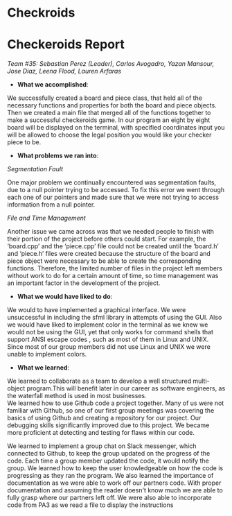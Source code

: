# Checkroids

<h1>Checkeroids Report</h1>
<i>Team #35: Sebastian Perez (Leader), Carlos Avogadro, Yazan Mansour, Jose Diaz, Leena Flood, Lauren Arfaras </i>

- <b>What we accomplished</b>:

We successfully created a board and piece class, that held all of the necessary functions and properties for both the board and piece objects. Then we created a main file that merged all of the functions together to make a successful checkeroids game. In our program an eight by eight board will be displayed on the terminal, with specified coordinates input you will be allowed to choose the legal position you would like your checker piece to be. 

- <b> What problems we ran into</b>:

<i>Segmentation Fault</i>

One major problem we continually encountered was segmentation faults, due to a null pointer trying to be accessed. To fix this error we went through each one of our pointers and made sure that we were not trying to access information from a null pointer.

<i>File and Time Management</i>

Another issue we came across was that we needed people to finish with their portion of the project before others could start. For example, the ‘board.cpp’ and the ‘piece.cpp’ file could not be created until the ‘board.h’ and ‘piece.h’ files were created because the structure of the board and piece object were necessary to be able to create the corresponding functions. Therefore, the limited number of files in the project left members without work to do for a certain amount of time, so time management was an important factor in the development of the project.

- <b>What we would have liked to do</b>:

We would to have implemented a graphical interface. We were unsuccessful in including the sfml library in attempts of using the GUI. Also we would have liked to implement color in the terminal as we knew we would not be using the GUI, yet that only works for command shells that support ANSI escape codes , such as most of them in Linux and UNIX. Since most of our group members did not use Linux and UNIX we were unable to implement colors.

- <b>What we learned</b>: 

We learned to collaborate as a team to develop a well structured multi-object program.This will benefit later in our career as software engineers, as the waterfall method is used in most businesses.  
We learned how to use Github code a project together. Many of us were not familiar with Github, so one of our first group meetings was covering the basics of using Github and creating a repository for our project. 
Our debugging skills significantly improved due to this project. We became more proficient at detecting and testing for flaws within our code. 

We learned to implement a group chat on Slack messenger, which connected to Github, to keep the group updated on the progress of the code. Each time a group member updated the code, it would notify the group.
We learned how to keep the user knowledgeable on how the code is progressing as they ran the program.
We also learned the importance of documentation as we were able to work off our partners code. With proper documentation and assuming the reader doesn't know much we are able to fully grasp where our partners left off.
We were also able to incorporate code from PA3 as we read a file to display the instructions 

